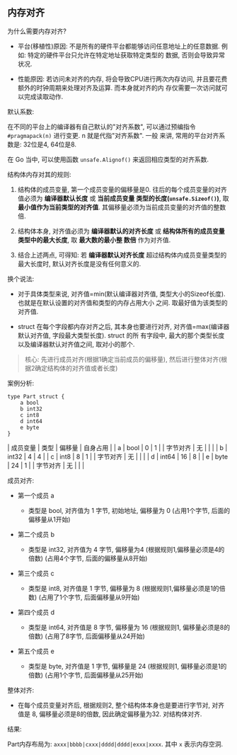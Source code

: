 ## 内存对齐

为什么需要内存对齐?

- 平台(移植性)原因: 不是所有的硬件平台都能够访问任意地址上的任意数据. 例如: 特定的硬件平台只允许在特定地址获取特定类型的
数据, 否则会导致异常状况.

- 性能原因: 若访问未对齐的内存, 将会导致CPU进行两次内存访问, 并且要花费额外的时钟周期来处理对齐及运算. 而本身就对齐的内
存仅需要一次访问就可以完成读取动作.


默认系数:

在不同的平台上的编译器有自己默认的"对齐系数", 可以通过预编指令 `#pragmapack(n)` 进行变更. n 就是代指"对齐系数". 一般
来讲, 常用的平台对齐系数是: 32位是4, 64位是8.

在 Go 当中, 可以使用函数 `unsafe.Alignof()` 来返回相应类型的对齐系数.


结构体内存对其的规则:

1. 结构体的成员变量, 第一个成员变量的偏移量是0. 往后的每个成员变量的对齐值必须为 **编译器默认长度** 或 **当前成员变量
类型的长度(`unsafe.Sizeof()`)**, 取 **最小值作为当前类型的对齐值**. 其偏移量必须为当前成员变量的对齐值的整数倍.

2. 结构体本身, 对齐值必须为 **编译器默认的对齐长度** 或 **结构体所有的成员变量类型中的最大长度**, 取 **最大数的最小整
数倍** 作为对齐值.

3. 结合上述两点, 可得知: 若 **编译器默认对齐长度** 超过结构体内成员变量类型的最大长度时, 默认对齐长度是没有任何意义的.

换个说法:

- 对于具体类型来说, 对齐值=min(默认编译器对齐值, 类型大小的Sizeof长度). 也就是在默认设置的对齐值和类型的内存占用大小
之间. 取最好值为该类型的对齐值.

- struct 在每个字段都内存对齐之后, 其本身也要进行对齐, 对齐值=max(编译器默认对齐值, 字段最大类型长度). struct 的所
有字段中, 最大的那个类型长度以及编译器默认对齐值之间, 取对小的那个.

> 核心: 先进行成员对齐(根据1确定当前成员的偏移量), 然后进行整体对齐(根据2确定结构体的对齐值或者长度)

案例分析:

```
type Part struct {
    a bool
    b int32
    c int8
    d int64
    e byte
}
```

| 成员变量 | 类型 | 偏移量 | 自身占用 |
| a | bool | 0 | 1 |
| 字节对齐 | 无 |  |  |
| b | int32 | 4 | 4 |
| c | int8 | 8 | 1 |
| 字节对齐 | 无 |  |  |
| d | int64 | 16 | 8 |
| e | byte | 24 | 1 |
| 字节对齐 | 无 |  |  |


成员对齐:

- 第一个成员 a
    - 类型是 bool, 对齐值为 1 字节, 初始地址, 偏移量为 0 (占用1个字节, 后面的偏移量从1开始)

- 第二个成员 b
    - 类型是 int32, 对齐值为 4 字节, 偏移量为4 (根据规则1,偏移量必须是4的倍数) (占用4个字节, 后面的偏移量从8开始)

- 第三个成员 c
    - 类型是 int8, 对齐值是 1 字节, 偏移量为 8 (根据规则1,偏移量必须是1的倍数) (占用了1个字节, 后面偏移量从9开始)

- 第四个成员 d
    - 类型是 int64, 对齐值是 8 字节, 偏移量为 16 (根据规则1, 偏移量必须是8的倍数) (占用了8字节, 后面偏移量从24开始)

- 第五个成员 e
    - 类型是 byte, 对齐值是 1 字节, 偏移量是 24 (根据规则1, 偏移量必须是1的倍数) (占用1个字节, 后面偏移量从25开始)

    
整体对齐:

- 在每个成员变量对齐后, 根据规则2, 整个结构体本身也是要进行字节对, 对齐值是 8, 偏移量必须是8的倍数, 因此确定偏移量为32. 
对结构体对齐.


结果:

Part内存布局为: `axxx|bbbb|cxxx|dddd|dddd|exxx|xxxx`. 其中 `x` 表示内存空洞.

